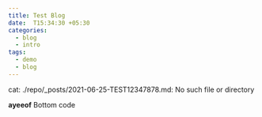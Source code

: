 ```yaml
---
title: Test Blog
date:  T15:34:30 +05:30
categories:
  - blog
  - intro
tags:
  - demo
  - blog
---
```

  cat: ./repo/_posts/2021-06-25-TEST12347878.md: No such file or directory

**ayeeof**
  Bottom code
